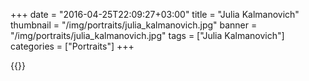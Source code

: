 +++
date = "2016-04-25T22:09:27+03:00"
title = "Julia Kalmanovich"
thumbnail = "/img/portraits/julia_kalmanovich.jpg"
banner = "/img/portraits/julia_kalmanovich.jpg"
tags = ["Julia Kalmanovich"]
categories = ["Portraits"]
+++

{{<mkimage src="/img/portraits/julia_kalmanovich.jpg">}}
